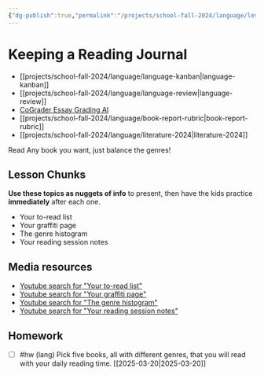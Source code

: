 ```yaml
---
{"dg-publish":true,"permalink":"/projects/school-fall-2024/language/lessons/keeping-a-reading-journal/"}
---
```



#  Keeping a Reading Journal

- [[projects/school-fall-2024/language/language-kanban\|language-kanban]]
- [[projects/school-fall-2024/language/language-review\|language-review]]
- [CoGrader Essay Grading AI](https://v2.cograder.com/app)
- [[projects/school-fall-2024/language/book-report-rubric\|book-report-rubric]]
- [[projects/school-fall-2024/language/literature-2024\|literature-2024]]


Read Any book you want, just balance the genres!

## Lesson Chunks

**Use these topics as nuggets of info** to present, then have the kids practice **immediately** after each one.


- Your to-read list
- Your graffiti page
- The genre histogram
- Your reading session notes 


## Media resources


- [Youtube search for "Your to-read list"](https://www.youtube.com/results?search_query=Your%20to-read%20list) 
- [Youtube search for "Your graffiti page"](https://www.youtube.com/results?search_query=Your%20graffiti%20page) 
- [Youtube search for "The genre histogram"](https://www.youtube.com/results?search_query=The%20genre%20histogram) 
- [Youtube search for "Your reading session notes"](https://www.youtube.com/results?search_query=Your%20reading%20session%20notes) 

## Homework



- [ ] #hw (lang) Pick five books, all with different genres, that you will read with your daily reading time. [[2025-03-20\|2025-03-20]]
